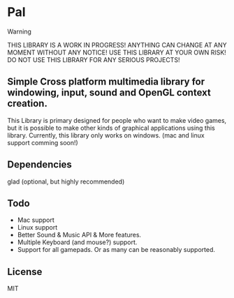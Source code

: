 # Pal

> [!WARNING]
> THIS LIBRARY IS A WORK IN PROGRESS! ANYTHING CAN CHANGE AT ANY MOMENT WITHOUT ANY NOTICE! USE THIS LIBRARY AT YOUR OWN RISK! DO NOT USE THIS LIBRARY FOR ANY SERIOUS PROJECTS!

## Simple Cross platform multimedia library for windowing, input, sound and OpenGL context creation.
This Library is primary designed for people who want to make video games, but it is possible to make
other kinds of graphical applications using this library. Currently, this library only works on windows. (mac and linux support comming soon!)

## Dependencies
glad (optional, but highly recommended)

## Todo
* Mac support
* Linux support
* Better Sound & Music API & More features.
* Multiple Keyboard (and mouse?) support.
* Support for all gamepads. Or as many can be reasonably supported.
## License
MIT